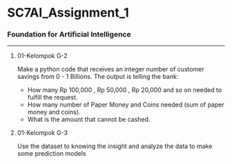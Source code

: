 <h1><strong>SC7AI_Assignment_1</strong></h1>
<h3>Foundation for Artificial Intelligence</h3>
<hr>
<ol>
  <li>01-Kelompok G-2</li>
  <p>Make a python code that receives an integer number of customer savings from 0 - 1 Billions. The output is telling the bank:
    <ul>
      <li>How many Rp 100,000 , Rp 50,000 , Rp 20,000 and so on needed to fulfill the request.</li>
      <li>How many number of Paper Money and Coins needed (sum of paper money and coins).</li>
      <li>What is the amount that cannot be cashed.</li>
    </ul>
  </p>
  <li>01-Kelompok G-3</li>
  <p>
    Use the dataset to knowing the insight and analyze the data to make some prediction models
  </p>
</ol>
